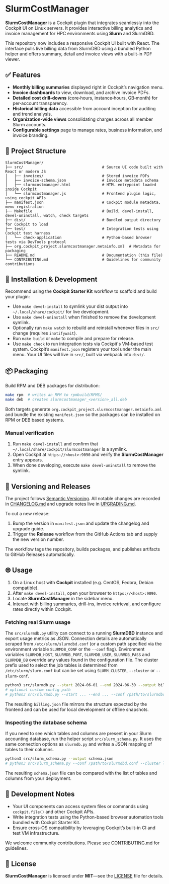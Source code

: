 # SlurmCostManager

**SlurmCostManager** is a Cockpit plugin that integrates seamlessly into the Cockpit UI on Linux servers. It provides interactive billing analytics and invoice management for HPC environments using **Slurm** and SlurmDBD.

This repository now includes a responsive Cockpit UI built with React.  The interface pulls live billing data from SlurmDBD using a bundled Python helper and offers summary, detail and invoice views with a built‑in PDF viewer.

## ✅ Features

- **Monthly billing summaries** displayed right in Cockpit’s navigation menu.
- **Invoice dashboards** to view, download, and archive invoice PDFs.
- **Detailed cost drill-downs** (core‑hours, instance‑hours, GB‑month) for per‑account transparency.
- **Historical billing data** accessible from account inception for auditing and trend analysis.
- **Organization-wide views** consolidating charges across all member Slurm accounts.
- **Configurable settings** page to manage rates, business information, and invoice branding.


## 📁 Project Structure

```text
SlurmCostManager/
├── src/                                   # Source UI code built with React or modern JS
│   ├── invoices/                          # Stored invoice PDFs
│   ├── invoice-schema.json                # Invoice metadata schema
│   ├── slurmcostmanager.html              # HTML entrypoint loaded inside Cockpit
│   └── slurmcostmanager.js                # Frontend plugin logic, using cockpit APIs
├── manifest.json                          # Cockpit module metadata, menu registration
├── Makefile                               # Build, devel-install, devel-uninstall, watch, check targets
├── dist/                                  # Bundled output directory for Cockpit to load
├── test/                                  # Integration tests using Cockpit test harness
│   └── check-application                  # Python-based browser tests via DevTools protocol
├── org.cockpit_project.slurmcostmanager.metainfo.xml  # Metadata for packaging
├── README.md                              # Documentation (this file)
└── CONTRIBUTING.md                        # Guidelines for community contributions
```

## 🧰 Installation & Development

Recommend using the **Cockpit Starter Kit** workflow to scaffold and build your plugin:

- Use `make devel-install` to symlink your dist output into `~/.local/share/cockpit/` for live development.
- Use `make devel-uninstall` when finished to remove the development symlink.
- Optionally run `make watch` to rebuild and reinstall whenever files in `src/` change (requires `inotifywait`).
- Run `make build` or `make` to compile and prepare for release.
- Use `make check` to run integration tests via Cockpit's VM-based test system.
Cockpit’s `manifest.json` registers your tool under the main menu. Your UI files will live in `src/`, built via webpack into `dist/`.

## 📦 Packaging

Build RPM and DEB packages for distribution:

```bash
make rpm  # writes an RPM to rpmbuild/RPMS/
make deb  # creates slurmcostmanager_<version>_all.deb
```

Both targets generate `org.cockpit_project.slurmcostmanager.metainfo.xml` and bundle the existing `manifest.json` so the packages can be installed on RPM or DEB based systems.

### Manual verification

1. Run `make devel-install` and confirm that `~/.local/share/cockpit/slurmcostmanager` is a symlink.
2. Open Cockpit at `https://<host>:9090` and verify the **SlurmCostManager** entry appears.
3. When done developing, execute `make devel-uninstall` to remove the symlink.

## 🧭 Versioning and Releases

The project follows [Semantic Versioning](https://semver.org/). All notable changes are recorded in [CHANGELOG.md](CHANGELOG.md) and upgrade notes live in [UPGRADING.md](UPGRADING.md).

To cut a new release:

1. Bump the version in `manifest.json` and update the changelog and upgrade guide.
2. Trigger the **Release** workflow from the GitHub Actions tab and supply the new version number.

The workflow tags the repository, builds packages, and publishes artifacts to GitHub Releases automatically.

## 🌐 Usage

1. On a Linux host with **Cockpit** installed (e.g. CentOS, Fedora, Debian compatible).
2. After `make devel-install`, open your browser to `https://<host>:9090`.
3. Locate **SlurmCostManager** in the sidebar menu.
4. Interact with billing summaries, drill-ins, invoice retrieval, and configure rates directly within Cockpit.

### Fetching real Slurm usage

The `src/slurmdb.py` utility can connect to a running **SlurmDBD** instance and
export usage metrics as JSON. Connection details are automatically scraped from
`/etc/slurm/slurmdbd.conf` (or a custom path specified via the environment
variable `SLURMDB_CONF` or the `--conf` flag). Environment variables
`SLURMDB_HOST`, `SLURMDB_PORT`, `SLURMDB_USER`, `SLURMDB_PASS` and `SLURMDB_DB`
override any values found in the configuration file. The cluster prefix used to
select the job tables is determined from `/etc/slurm/slurm.conf` but can be set
using `SLURM_CLUSTER`, `--cluster` or `--slurm-conf`.


```bash
python3 src/slurmdb.py --start 2024-06-01 --end 2024-06-30 --output billing.json
# optional custom config path
# python3 src/slurmdb.py --start ... --end ... --conf /path/to/slurmdbd.conf --cluster localcluster
```

The resulting `billing.json` file mirrors the structure expected by the
frontend and can be used for local development or offline snapshots.

### Inspecting the database schema

If you need to see which tables and columns are present in your Slurm
accounting database, run the helper script `src/slurm_schema.py`.  It
uses the same connection options as `slurmdb.py` and writes a JSON
mapping of tables to their columns.

```bash
python3 src/slurm_schema.py --output schema.json
# python3 src/slurm_schema.py --conf /path/to/slurmdbd.conf --cluster localcluster
```

The resulting `schema.json` file can be compared with the list of
tables and columns from your deployment.

## 📝 Development Notes

- Your UI components can access system files or commands using `cockpit.file()` and other Cockpit APIs.
- Write integration tests using the Python-based browser automation tools bundled with Cockpit Starter Kit.
- Ensure cross‑OS compatibility by leveraging Cockpit’s built-in CI and test VM infrastructure.

We welcome community contributions. Please see [CONTRIBUTING.md](CONTRIBUTING.md) for guidelines.

## 📄 License

**SlurmCostManager** is licensed under **MIT**—see the [LICENSE](LICENSE) file for details.
